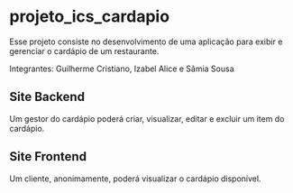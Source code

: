 # projeto_ics_cardapio
Esse projeto consiste no desenvolvimento de uma aplicação para exibir e gerenciar o cardápio de um restaurante. 

Integrantes:
Guilherme Cristiano, Izabel Alice e Sâmia Sousa

## Site Backend
Um gestor do cardápio poderá criar, visualizar, editar e excluir um item do cardápio.

## Site Frontend
Um cliente, anonimamente, poderá visualizar o cardápio disponível.
